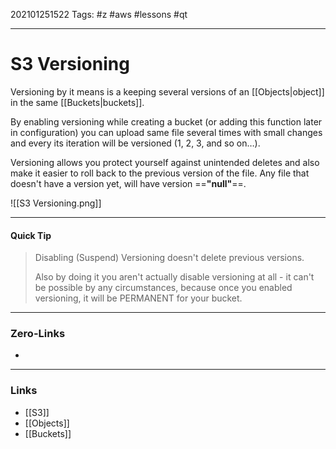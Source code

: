 202101251522
Tags: #z #aws #lessons #qt 

---
# S3 Versioning

Versioning by it means is a keeping several versions of an [[Objects|object]] in the same [[Buckets|buckets]].

By enabling versioning while creating a bucket (or adding this function later in configuration) you can upload same file several times with small changes and every its iteration will be versioned (1, 2, 3, and so on…). 

Versioning allows you protect yourself against unintended deletes and also make it easier to roll back to the previous version of the file. Any file that doesn't have a version yet, will have version ==**"null"**==. 

![[S3 Versioning.png]]

---

#### Quick Tip

> Disabling (Suspend) Versioning doesn't delete previous versions. 
> 
> Also by doing it you aren't actually disable versioning at all - it can't be possible by any circumstances, because once you enabled versioning, it will be PERMANENT for your bucket.

---
### Zero-Links
- 
---
### Links
- [[S3]]
- [[Objects]]
- [[Buckets]]